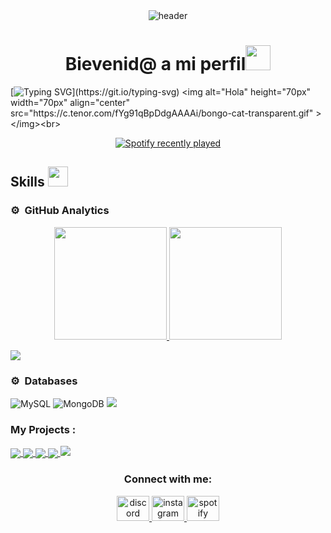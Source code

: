<div align="center" width="100">
  <img src="https://capsule-render.vercel.app/api?color=0:1408d0,50:0860d0,100:08c4d0&height=250&section=header&text=My%20Github%20Profile&fontSize=40&type=waving&fontColor=fefefe&&animation=fadeIn"
  alt="header"/>
</div>

<h1  align="center">Bievenid@ a mi perfil<img height="40" src="https://emoji.gg/assets/emoji/7333-parrotdance.gif"></h1>


 
[![Typing SVG](https://readme-typing-svg.demolab.com?font=Fira+Code&size=26&duration=2999&pause=1000&color=FFFFFF&center=true&width=435&lines=Hola!%2C+soy+Fran.)](https://git.io/typing-svg)
<img alt="Hola" height="70px" width="70px" align="center" src="https://c.tenor.com/fYg91qBpDdgAAAAi/bongo-cat-transparent.gif" ></img><br>
<div align="center">
  <a href="https://open.spotify.com/user/rwx1zmrvtv8fxo29tg9669bkh">
    <img src="https://spotify-recently-played-readme.vercel.app/api?user=rwx1zmrvtv8fxo29tg9669bkh&count=4&unique=true" alt="Spotify recently played"  />
  </a>
</div>
<h2> Skills <img src = "https://media2.giphy.com/media/QssGEmpkyEOhBCb7e1/giphy.gif?cid=ecf05e47a0n3gi1bfqntqmob8g9aid1oyj2wr3ds3mg700bl&rid=giphy.gif" width = 32px> </h2>



### ⚙️ &nbsp;GitHub Analytics

<p align="center">
<a href="https://github.com/AVS1508">
  <img height="180em" src="https://github-readme-stats-eight-theta.vercel.app/api?username=Franciscolrf&show_icons=true&theme=algolia&include_all_commits=true&count_private=true"/>
  <img height="180em" src="https://github-readme-stats-eight-theta.vercel.app/api/top-langs/?username=Franciscolrf&layout=compact&langs_count=8&theme=algolia"/>
</a>
</p>

 <img src="https://user-images.githubusercontent.com/73097560/115834477-dbab4500-a447-11eb-908a-139a6edaec5c.gif"> 

### ⚙️ &nbsp;Databases
![MySQL](https://img.shields.io/badge/MySQL-00f?style=flat-square&logo=mysql&logoColor=white)
![MongoDB](https://img.shields.io/badge/MongoDB-4ea94b?style=flat-square&logo=mongodb&logoColor=white)
 <img src="https://user-images.githubusercontent.com/73097560/115834477-dbab4500-a447-11eb-908a-139a6edaec5c.gif"> 
### My Projects :
  
<a href="https://github.com/Franciscolrf/pf_appweb_Inges">
  <img align="center" src="https://github-readme-stats.vercel.app/api/pin/?username=Franciscolrf&repo=pf_appweb_Inges&theme=tokyonight" />
</a>

<a href="https://github.com/Franciscolrf/gridLayout">
 <img align="center" src="https://github-readme-stats.vercel.app/api/pin/?username=Franciscolrf&repo=gridLayout&theme=tokyonight" />
</a>

<a href="https://github.com/Franciscolrf/Proyecto-3-BDA">
  <img align="center" src="https://github-readme-stats.vercel.app/api/pin/?username=Franciscolrf&repo=Proyecto-3-BDA&theme=tokyonight" />
</a>

<a href="https://github.com/Franciscolrf/Patron-Decorador_ArqSoft">
 <img align="center" src="https://github-readme-stats.vercel.app/api/pin/?username=Franciscolrf&repo=Patron-Decorador_ArqSoft&theme=tokyonight" />
</a>
 <img src="https://user-images.githubusercontent.com/73097560/115834477-dbab4500-a447-11eb-908a-139a6edaec5c.gif"> 
<!-- CONNECTION -->
     
<h3 align="center">Connect with me:</h3>

<div align="center">
  <a href="https://discord.com/users/265980074921164800" target="_blank">
    <img src="https://raw.githubusercontent.com/maurodesouza/profile-readme-generator/master/src/assets/icons/social/discord/default.svg" width="52" height="40" alt="discord logo"  />
  </a>
  <a href="https://www.instagram.com/fran.lr02/" target="_blank">
    <img src="https://raw.githubusercontent.com/maurodesouza/profile-readme-generator/master/src/assets/icons/social/instagram/default.svg" width="52" height="40" alt="instagram logo"  />
  </a>
  <a href="https://open.spotify.com/user/rwx1zmrvtv8fxo29tg9669bkh" target="_blank">
     <img src="https://github.com/user-attachments/assets/43037adb-0312-400a-bc38-a6201c3878ff" width="52" height="40" alt="spotify logo"  />
  </a>
</div>



